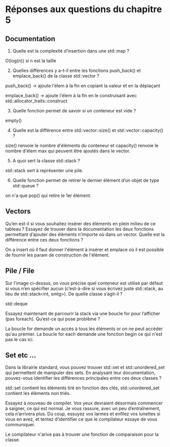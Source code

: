 # Réponses aux questions du chapitre 5

## Documentation

1. Quelle est la complexité d’insertion dans une std::map ?

O(log(n)) si n est la taille

2. Quelles différences y a-t-il entre les fonctions push_back() et emplace_back() de la classe std::vector ?

push_back() -> ajoute l'élem à la fin en copiant la valeur et en la déplaçant

emplace_back() -> ajoute l'élem à la fin en le construisant avec std::allocator_traits::construct

3. Quelle fonction permet de savoir si un conteneur est vide ?

empty()

4. Quelle est la différence entre std::vector::size() et std::vector::capacity() ?

size() renvoie le nombre d'éléments du conteneur et capacity() renvoie le nombre d'élem max qui peuvent être ajoutés dans le vector.

5. A quoi sert la classe std::stack ?

std::stack sert à représenter une pile.

6. Quelle fonction permet de retirer le dernier élément d’un objet de type std::queue ?

on n'a que pop() qui retire le 1er élément.

## Vectors

Qu’en est-il si vous souhaitez insérer des éléments en plein milieu de ce tableau ?
Essayez de trouver dans la documentation les deux fonctions permettant d’ajouter des éléments n’importe où dans un vector. Quelle est la différence entre ces deux fonctions ?

On a insert où il faut donner l'élément à insérer et emplace où il est possible de fournir les param de construction de l'élément.

## Pile / File

Sur l’image ci-dessus, on vous précise quel conteneur est utilisé par défaut si vous n’en spécifier aucun (c’est-à-dire si vous écrivez juste std::stack<int>, au lieu de std::stack<int, smtg>). De quelle classe s’agit-il ?

std::deque

Essayez maintenant de parcourir la stack via une boucle for pour l’afficher (pas foreach). Qu’est-ce qui pose problème ?

La boucle for demande un accès à tous les éléments or on ne peut accèder qu'au premier.
La boucle for each demande une fonction begin ce qui n'est pas le cas ici.

## Set etc ...

Dans la librairie standard, vous pouvez trouver std::set et std::unordered_set qui permettent de manipuler des sets. En analysant leur documentation, pouvez-vous identifier les différences principales entre ces deux classes ?

std::set contient les éléments tiré en fonction des clés, std::unordered_set contient les éléments non triés.

Essayez à nouveau de compiler. Vos yeux devraient désormais commencer à saigner, ce qui est normal. Je vous rassure, avec un peu d’entraînement, cela n’arrivera plus.
Du coup, essuyez vos larmes et enfilez vos lunettes si vous en avez, et tentez d’identifier ce que le compilateur essaye de vous communiquer.

Le compilateur n'arive pas à trouver une fonction de comparaison pour la classe.